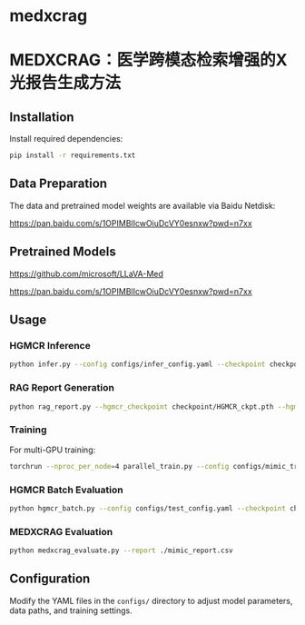 # medxcrag
# MEDXCRAG：医学跨模态检索增强的X光报告生成方法

## Installation

Install required dependencies:

```bash
pip install -r requirements.txt
```

## Data Preparation

The data and pretrained model weights are available via Baidu Netdisk:

https://pan.baidu.com/s/1OPIMBlIcwOiuDcVY0esnxw?pwd=n7xx

## Pretrained Models

https://github.com/microsoft/LLaVA-Med

https://pan.baidu.com/s/1OPIMBlIcwOiuDcVY0esnxw?pwd=n7xx

## Usage

### HGMCR Inference 

```bash
python infer.py --config configs/infer_config.yaml --checkpoint checkpoint/HGMCR_ckpt.pth
```

### RAG Report Generation

```bash
python rag_report.py --hgmcr_checkpoint checkpoint/HGMCR_ckpt.pth --hgmcr_config configs/infer_config.yaml
```

### Training

For multi-GPU training:

```bash
torchrun --nproc_per_node=4 parallel_train.py --config configs/mimic_train_config.yaml
```

### HGMCR Batch Evaluation

```bash
python hgmcr_batch.py --config configs/test_config.yaml --checkpoint checkpoint/HGMCR_ckpt.pth
```

### MEDXCRAG Evaluation

```bash
python medxcrag_evaluate.py --report ./mimic_report.csv
```

## Configuration

Modify the YAML files in the `configs/` directory to adjust model parameters, data paths, and training settings.



